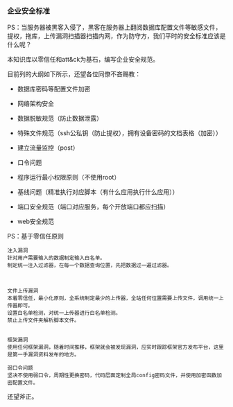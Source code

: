 ### 企业安全标准

PS：当服务器被黑客入侵了，黑客在服务器上翻阅数据库配置文件等敏感文件，提权，拖库，上传漏洞扫描器扫描内网，作为防守方，我们平时的安全标准应该是什么呢？

本知识库以零信任和att&ck为基石，编写企业安全规范。

目前列的大纲如下所示，还望各位同僚不吝赐教：


* 数据库密码等配置文件加密

* 网络架构安全

* 数据脱敏规范（防止数据泄露）

* 特殊文件规范（ssh公私钥（防止提权），拥有设备密码的文档表格（加密））

* 建立流量监控（post）

* 口令问题

* 程序运行最小权限原则（不使用root）

* 基线问题（精准执行对应脚本（有什么应用执行什么应用））

* 端口安全规范（端口对应服务，每个开放端口都应扫描）

* web安全规范

PS：基于零信任原则

~~~
注入漏洞
针对用户需要输入的数据制定输入白名单。
制定统一注入过滤器，在每一个数据查询位置，先把数据过一遍过滤器。



文件上传漏洞
本着零信任，最小化原则，全系统制定最少的上传器，全站任何位置需要上传文件，调用统一上传器即可。
设置白名单检测，对统一上传器进行白名单检测。
禁止上传文件夹解析脚本文件。


框架漏洞
使用任何框架漏洞，随着时间推移，框架就会被发现漏洞，应实时跟踪框架官方发布平台，这里是第一手漏洞资料发布的地方。

弱口令问题
坚决不使用弱口令，周期性更换密码，代码层面定制全局config密码文件，并使用加密函数加密配置文件。
~~~

还望斧正。



